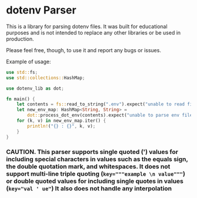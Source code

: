 # dotenv Parser

This is a library for parsing dotenv files. It was built for educational purposes and is not intended to replace any other libraries or be used in production.

Please feel free, though, to use it and report any bugs or issues.

Example of usage:
```Rust
use std::fs;
use std::collections::HashMap;

use dotenv_lib as dot;

fn main() {
    let contents = fs::read_to_string(".env").expect("unable to read file");
    let new_env_map: HashMap<String, String> =
        dot::process_dot_env(contents).expect("unable to parse env file");
    for (k, v) in new_env_map.iter() {
        println!("{} : {}", k, v);
    }
}
```

### **CAUTION. This parser supports single quoted (') values for including special characters in values such as the equals sign, the double quotation mark, and whitespaces. It does not support multi-line triple quoting (`key="""example \n value"""`) or double quoted values for including single quotes in values (`key="val ' ue"`) It also does not handle any interpolation**